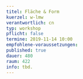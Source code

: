 ```yaml
---
titel: Fläche & Form
kuerzel: w-lmw
verantwortlich: cn
typ: workshop
pflicht: false
termine: 2019-11-14 10:00
empfohlene-voraussetzungen:
published: true
dauer: 480
raum: 422
info: tbd.
---
```

